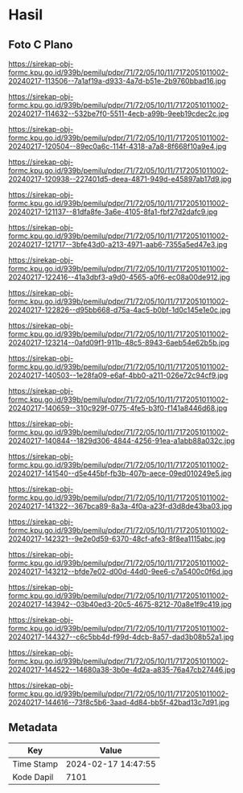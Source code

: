 # Hasil

## Foto C Plano

https://sirekap-obj-formc.kpu.go.id/939b/pemilu/pdpr/71/72/05/10/11/7172051011002-20240217-113506--7a1af19a-d933-4a7d-b51e-2b9760bbad16.jpg

https://sirekap-obj-formc.kpu.go.id/939b/pemilu/pdpr/71/72/05/10/11/7172051011002-20240217-114632--532be7f0-5511-4ecb-a99b-9eeb19cdec2c.jpg

https://sirekap-obj-formc.kpu.go.id/939b/pemilu/pdpr/71/72/05/10/11/7172051011002-20240217-120504--89ec0a6c-114f-4318-a7a8-8f668f10a9e4.jpg

https://sirekap-obj-formc.kpu.go.id/939b/pemilu/pdpr/71/72/05/10/11/7172051011002-20240217-120938--227401d5-deea-4871-949d-e45897ab17d9.jpg

https://sirekap-obj-formc.kpu.go.id/939b/pemilu/pdpr/71/72/05/10/11/7172051011002-20240217-121137--81dfa8fe-3a6e-4105-8fa1-fbf27d2dafc9.jpg

https://sirekap-obj-formc.kpu.go.id/939b/pemilu/pdpr/71/72/05/10/11/7172051011002-20240217-121717--3bfe43d0-a213-4971-aab6-7355a5ed47e3.jpg

https://sirekap-obj-formc.kpu.go.id/939b/pemilu/pdpr/71/72/05/10/11/7172051011002-20240217-122416--41a3dbf3-a9d0-4565-a0f6-ec08a00de912.jpg

https://sirekap-obj-formc.kpu.go.id/939b/pemilu/pdpr/71/72/05/10/11/7172051011002-20240217-122826--d95bb668-d75a-4ac5-b0bf-1d0c145e1e0c.jpg

https://sirekap-obj-formc.kpu.go.id/939b/pemilu/pdpr/71/72/05/10/11/7172051011002-20240217-123214--0afd09f1-911b-48c5-8943-6aeb54e62b5b.jpg

https://sirekap-obj-formc.kpu.go.id/939b/pemilu/pdpr/71/72/05/10/11/7172051011002-20240217-140503--1e28fa09-e6af-4bb0-a211-026e72c94cf9.jpg

https://sirekap-obj-formc.kpu.go.id/939b/pemilu/pdpr/71/72/05/10/11/7172051011002-20240217-140659--310c929f-0775-4fe5-b3f0-f141a8446d68.jpg

https://sirekap-obj-formc.kpu.go.id/939b/pemilu/pdpr/71/72/05/10/11/7172051011002-20240217-140844--1829d306-4844-4256-91ea-a1abb88a032c.jpg

https://sirekap-obj-formc.kpu.go.id/939b/pemilu/pdpr/71/72/05/10/11/7172051011002-20240217-141540--d5e445bf-fb3b-407b-aece-09ed010249e5.jpg

https://sirekap-obj-formc.kpu.go.id/939b/pemilu/pdpr/71/72/05/10/11/7172051011002-20240217-141322--367bca89-8a3a-4f0a-a23f-d3d8de43ba03.jpg

https://sirekap-obj-formc.kpu.go.id/939b/pemilu/pdpr/71/72/05/10/11/7172051011002-20240217-142321--9e2e0d59-6370-48cf-afe3-8f8ea1115abc.jpg

https://sirekap-obj-formc.kpu.go.id/939b/pemilu/pdpr/71/72/05/10/11/7172051011002-20240217-143212--bfde7e02-d00d-44d0-9ee6-c7a5400c0f6d.jpg

https://sirekap-obj-formc.kpu.go.id/939b/pemilu/pdpr/71/72/05/10/11/7172051011002-20240217-143942--03b40ed3-20c5-4675-8212-70a8e1f9c419.jpg

https://sirekap-obj-formc.kpu.go.id/939b/pemilu/pdpr/71/72/05/10/11/7172051011002-20240217-144327--c6c5bb4d-f99d-4dcb-8a57-dad3b08b52a1.jpg

https://sirekap-obj-formc.kpu.go.id/939b/pemilu/pdpr/71/72/05/10/11/7172051011002-20240217-144522--14680a38-3b0e-4d2a-a835-76a47cb27446.jpg

https://sirekap-obj-formc.kpu.go.id/939b/pemilu/pdpr/71/72/05/10/11/7172051011002-20240217-144616--73f8c5b6-3aad-4d84-bb5f-42bad13c7d91.jpg


## Metadata

| Key        | Value               |
| ---------- | ------------------- |
| Time Stamp | 2024-02-17 14:47:55 |
| Kode Dapil | 7101                |



